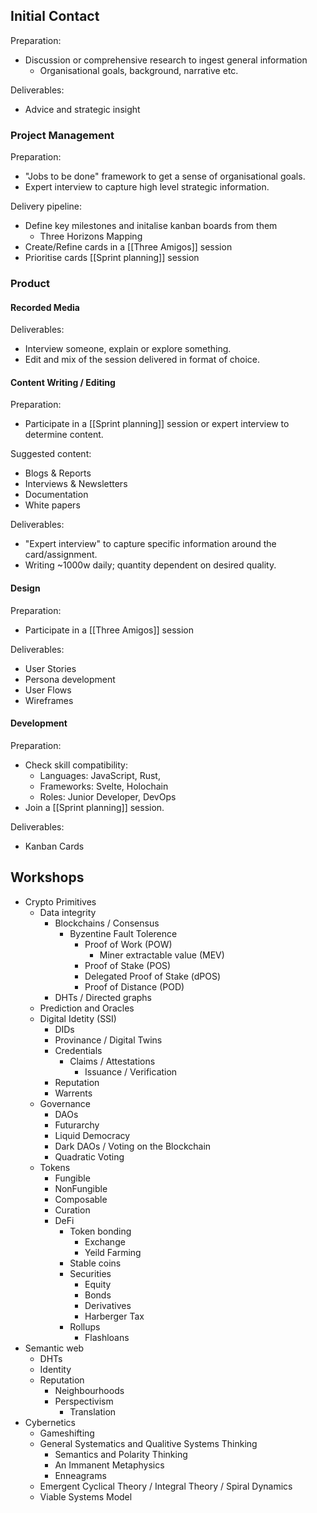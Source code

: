 ## Initial Contact
Preparation:
- Discussion or comprehensive research to ingest general information
	- Organisational goals, background, narrative etc.

Deliverables:
- Advice and strategic insight

### Project Management
Preparation:
- "Jobs to be done" framework to get a sense of organisational goals. 
- Expert interview to capture high level strategic information.

Delivery pipeline:
- Define key milestones and initalise kanban boards from them
	- Three Horizons Mapping
- Create/Refine cards in a [[Three Amigos]] session
- Prioritise cards [[Sprint planning]] session

### Product
#### Recorded Media
Deliverables:
- Interview someone, explain or explore something.
- Edit and mix of the session delivered in format of choice.

#### Content Writing / Editing
Preparation:
- Participate in a [[Sprint planning]] session or expert interview to determine content. 

Suggested content:
- Blogs & Reports
- Interviews & Newsletters
- Documentation
- White papers

Deliverables:
- "Expert interview" to capture specific information around the card/assignment.
- Writing ~1000w daily; quantity dependent on desired quality.

#### Design
Preparation: 
- Participate in a [[Three Amigos]] session

Deliverables:
- User Stories
- Persona development
- User Flows
- Wireframes

#### Development
Preparation:
- Check skill compatibility:
	- Languages: JavaScript, Rust,
	- Frameworks: Svelte, Holochain
	- Roles: Junior Developer, DevOps
- Join a [[Sprint planning]] session.

Deliverables:
- Kanban Cards

## Workshops
- Crypto Primitives
	- Data integrity
		- Blockchains / Consensus
			- Byzentine Fault Tolerence
				- Proof of Work (POW)
					- Miner extractable value (MEV)
				- Proof of Stake (POS)
				- Delegated Proof of Stake (dPOS)
				- Proof of Distance (POD)
		- DHTs / Directed graphs
	- Prediction and Oracles
	- Digital Idetity (SSI)
		- DIDs 
		- Provinance / Digital Twins
		- Credentials
			- Claims / Attestations
				- Issuance / Verification
		- Reputation
		- Warrents
	- Governance
		- DAOs
		- Futurarchy
		- Liquid Democracy
		- Dark DAOs / Voting on the Blockchain
		- Quadratic Voting
	- Tokens
		- Fungible
		- NonFungible
		- Composable
		- Curation
		- DeFi
			- Token bonding
				- Exchange
				- Yeild Farming	
			- Stable coins
			- Securities
				- Equity
    			- Bonds
    			- Derivatives
    			- Harberger Tax
			- Rollups
				- Flashloans
- Semantic web
	- DHTs 	
	- Identity
	- Reputation
		- Neighbourhoods	
		- Perspectivism 
			- Translation
- Cybernetics 
	- Gameshifting
	- General Systematics and Qualitive Systems Thinking
		- Semantics and Polarity Thinking
		- An Immanent Metaphysics
		- Enneagrams
	- Emergent Cyclical Theory / Integral Theory / Spiral Dynamics
	- Viable Systems Model



